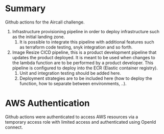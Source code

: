 # Summary

Github actions for the Aircall challenge.

1. Infrastructure provisioning pipeline in order to deploy infrastructure such as the initial landing zone.
   1. It is possible to integrate this pipeline with additional features such as terraform code testing, snyk integration and so forth.
2. Image Resize CICD pipeline, this is a product development pipeline that updates the product deployed. It is meant to be used when changes to the lambda function are to be performed by a product developer. This pipeline is configured to deploy into the ECR (Elastic container registry).
   1. Unit and integration testing should be added here.
   2. Deployment strategies are to be included here (how to deploy the function, how to separate between environments, ..).

# AWS Authentication

Github actions were authenticated to access AWS resources via a temporary access role with limited access and authenticated using OpenId connect.

